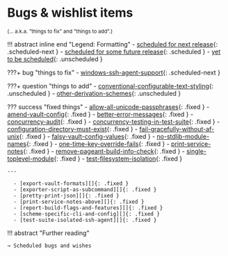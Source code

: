 # Bugs & wishlist items

<small>(… a.k.a. "things to fix" and "things to add".)</small>

!!! abstract inline end "Legend: Formatting"
      - [scheduled for next release](index.md){: .scheduled-next }
      - [scheduled for some future release](index.md){: .scheduled }
      - [yet to be scheduled](index.md){: .unscheduled }

???+ bug "things to fix"
      - [windows-ssh-agent-support][]{: .scheduled-next }

???+ question "things to add"
      - [conventional-configurable-text-styling][]{: .unscheduled }
      - [other-derivation-schemes][]{: .unscheduled }

??? success "fixed things"
      - [allow-all-unicode-passphrases][]{: .fixed }
      - [amend-vault-config][]{: .fixed }
      - [better-error-messages][]{: .fixed }
      - [concurrency-audit][]{: .fixed }
      - [concurrency-testing-in-test-suite][]{: .fixed }
      - [configuration-directory-must-exist][]{: .fixed }
      - [fail-gracefully-without-af-unix][]{: .fixed }
      - [falsy-vault-config-values][]{: .fixed }
      - [no-stdlib-module-names][]{: .fixed }
      - [one-time-key-override-fails][]{: .fixed }
      - [print-service-notes][]{: .fixed }
      - [remove-pageant-build-info-check][]{: .fixed }
      - [single-toplevel-module][]{: .fixed }
      - [test-filesystem-isolation][]{: .fixed }

    ---

      - [export-vault-formats][]{: .fixed }
      - [exporter-script-as-subcommand][]{: .fixed }
      - [pretty-print-json][]{: .fixed }
      - [print-service-notes-above][]{: .fixed }
      - [report-build-flags-and-features][]{: .fixed }
      - [scheme-specific-cli-and-config][]{: .fixed }
      - [test-suite-isolated-ssh-agent][]{: .fixed }

!!! abstract "Further reading"

    → Scheduled bugs and wishes

  [allow-all-unicode-passphrases]: allow-all-unicode-passphrases.md
  [amend-vault-config]: amend-vault-config.md
  [better-error-messages]: better-error-messages.md
  [concurrency-audit]: concurrency-audit.md
  [concurrency-testing-in-test-suite]: concurrency-testing-in-test-suite.md
  [configuration-directory-must-exist]: configuration-directory-must-exist.md
  [conventional-configurable-text-styling]: conventional-configurable-text-styling.md
  [export-vault-formats]: export-vault-formats.md
  [exporter-script-as-subcommand]: exporter-script-as-subcommand.md
  [fail-gracefully-without-af-unix]: fail-gracefully-without-af-unix.md
  [falsy-vault-config-values]: falsy-vault-config-values.md
  [no-stdlib-module-names]: no-stdlib-module-names.md
  [one-time-key-override-fails]: one-time-key-override-fails.md
  [other-derivation-schemes]: other-derivation-schemes.md
  [pretty-print-json]: pretty-print-json.md
  [print-service-notes]: print-service-notes.md
  [print-service-notes-above]: print-service-notes-above.md
  [remove-pageant-build-info-check]: remove-pageant-build-info-check.md
  [report-build-flags-and-features]: report-build-flags-and-features.md
  [scheme-specific-cli-and-config]: scheme-specific-cli-and-config.md
  [single-toplevel-module]: single-toplevel-module.md
  [test-filesystem-isolation]: test-filesystem-isolation.md
  [test-suite-isolated-ssh-agent]: test-suite-isolated-ssh-agent.md
  [windows-ssh-agent-support]: windows-ssh-agent-support.md
